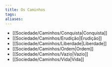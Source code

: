 ```yaml
---
title: Os Caminhos
tags: 
aliases:
---
```


- [[Sociedade/Caminhos/Conquista|Conquista]]
- [[Sociedade/Caminhos/Erudição|Erudição]]
- [[Sociedade/Caminhos/Liberdade|Liberdade]]
- [[Sociedade/Caminhos/Ordem|Ordem]]
- [[Sociedade/Caminhos/Vazio|Vazio]]
- [[Sociedade/Caminhos/Vida|Vida]]